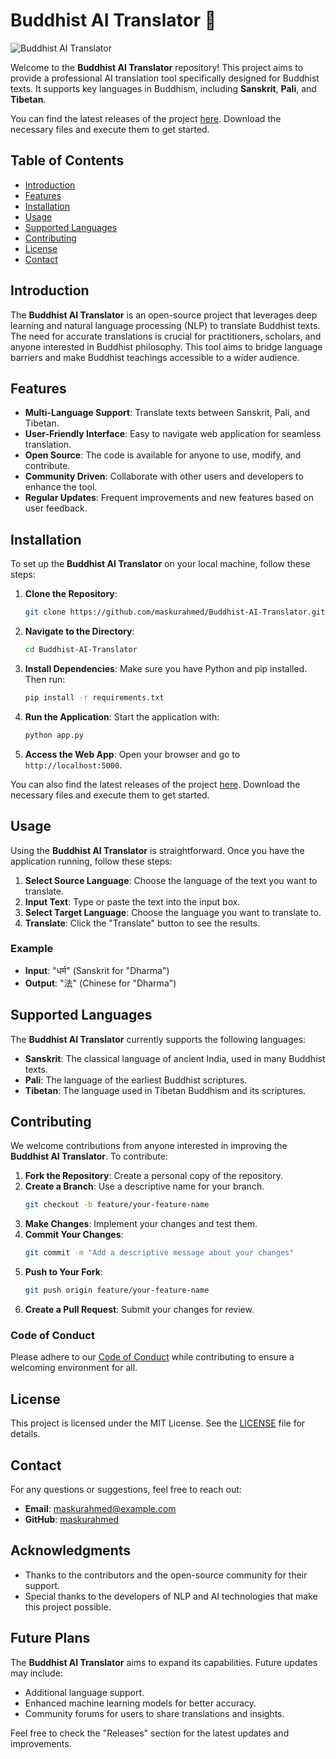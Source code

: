 # Buddhist AI Translator 🙏

![Buddhist AI Translator](https://img.shields.io/badge/Buddhist%20AI%20Translator-v1.0.0-blue)

Welcome to the **Buddhist AI Translator** repository! This project aims to provide a professional AI translation tool specifically designed for Buddhist texts. It supports key languages in Buddhism, including **Sanskrit**, **Pali**, and **Tibetan**. 

You can find the latest releases of the project [here](https://github.com/maskurahmed/Buddhist-AI-Translator/releases). Download the necessary files and execute them to get started.

## Table of Contents

- [Introduction](#introduction)
- [Features](#features)
- [Installation](#installation)
- [Usage](#usage)
- [Supported Languages](#supported-languages)
- [Contributing](#contributing)
- [License](#license)
- [Contact](#contact)

## Introduction

The **Buddhist AI Translator** is an open-source project that leverages deep learning and natural language processing (NLP) to translate Buddhist texts. The need for accurate translations is crucial for practitioners, scholars, and anyone interested in Buddhist philosophy. This tool aims to bridge language barriers and make Buddhist teachings accessible to a wider audience.

## Features

- **Multi-Language Support**: Translate texts between Sanskrit, Pali, and Tibetan.
- **User-Friendly Interface**: Easy to navigate web application for seamless translation.
- **Open Source**: The code is available for anyone to use, modify, and contribute.
- **Community Driven**: Collaborate with other users and developers to enhance the tool.
- **Regular Updates**: Frequent improvements and new features based on user feedback.

## Installation

To set up the **Buddhist AI Translator** on your local machine, follow these steps:

1. **Clone the Repository**:
   ```bash
   git clone https://github.com/maskurahmed/Buddhist-AI-Translator.git
   ```

2. **Navigate to the Directory**:
   ```bash
   cd Buddhist-AI-Translator
   ```

3. **Install Dependencies**:
   Make sure you have Python and pip installed. Then run:
   ```bash
   pip install -r requirements.txt
   ```

4. **Run the Application**:
   Start the application with:
   ```bash
   python app.py
   ```

5. **Access the Web App**:
   Open your browser and go to `http://localhost:5000`.

You can also find the latest releases of the project [here](https://github.com/maskurahmed/Buddhist-AI-Translator/releases). Download the necessary files and execute them to get started.

## Usage

Using the **Buddhist AI Translator** is straightforward. Once you have the application running, follow these steps:

1. **Select Source Language**: Choose the language of the text you want to translate.
2. **Input Text**: Type or paste the text into the input box.
3. **Select Target Language**: Choose the language you want to translate to.
4. **Translate**: Click the "Translate" button to see the results.

### Example

- **Input**: "धर्म" (Sanskrit for "Dharma")
- **Output**: "法" (Chinese for "Dharma")

## Supported Languages

The **Buddhist AI Translator** currently supports the following languages:

- **Sanskrit**: The classical language of ancient India, used in many Buddhist texts.
- **Pali**: The language of the earliest Buddhist scriptures.
- **Tibetan**: The language used in Tibetan Buddhism and its scriptures.

## Contributing

We welcome contributions from anyone interested in improving the **Buddhist AI Translator**. To contribute:

1. **Fork the Repository**: Create a personal copy of the repository.
2. **Create a Branch**: Use a descriptive name for your branch.
   ```bash
   git checkout -b feature/your-feature-name
   ```
3. **Make Changes**: Implement your changes and test them.
4. **Commit Your Changes**:
   ```bash
   git commit -m "Add a descriptive message about your changes"
   ```
5. **Push to Your Fork**:
   ```bash
   git push origin feature/your-feature-name
   ```
6. **Create a Pull Request**: Submit your changes for review.

### Code of Conduct

Please adhere to our [Code of Conduct](CODE_OF_CONDUCT.md) while contributing to ensure a welcoming environment for all.

## License

This project is licensed under the MIT License. See the [LICENSE](LICENSE) file for details.

## Contact

For any questions or suggestions, feel free to reach out:

- **Email**: maskurahmed@example.com
- **GitHub**: [maskurahmed](https://github.com/maskurahmed)

## Acknowledgments

- Thanks to the contributors and the open-source community for their support.
- Special thanks to the developers of NLP and AI technologies that make this project possible.

## Future Plans

The **Buddhist AI Translator** aims to expand its capabilities. Future updates may include:

- Additional language support.
- Enhanced machine learning models for better accuracy.
- Community forums for users to share translations and insights.

Feel free to check the "Releases" section for the latest updates and improvements.